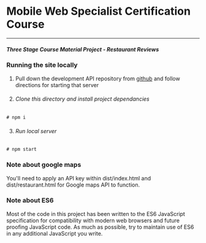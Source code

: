 # Mobile Web Specialist Certification Course
---
#### _Three Stage Course Material Project - Restaurant Reviews_

### Running the site locally

1. Pull down the development API repository from [github](https://github.com/sferenchak/mws-restaurant-stage-2.git) and follow directions for starting that server
2. ###### Clone this directory and install project dependancies
```Install project dependancies
# npm i
```
3. ###### Run local server
``` Run local server
# npm start
```
### Note about google maps

You'll need to apply an API key within dist/index.html and dist/restaurant.html for Google maps API to function.

### Note about ES6

Most of the code in this project has been written to the ES6 JavaScript specification for compatibility with modern web browsers and future proofing JavaScript code. As much as possible, try to maintain use of ES6 in any additional JavaScript you write.



